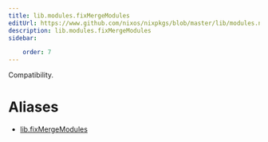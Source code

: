 ```yaml
---
title: lib.modules.fixMergeModules
editUrl: https://www.github.com/nixos/nixpkgs/blob/master/lib/modules.nix#L1090C21
description: lib.modules.fixMergeModules
sidebar:

    order: 7
---
```


Compatibility.


# Aliases

- [lib.fixMergeModules](/reference/libfixMergeModules)


